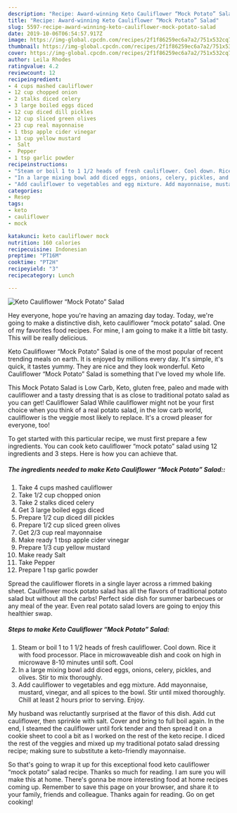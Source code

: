 ```yaml
---
description: "Recipe: Award-winning Keto Cauliflower “Mock Potato” Salad"
title: "Recipe: Award-winning Keto Cauliflower “Mock Potato” Salad"
slug: 5597-recipe-award-winning-keto-cauliflower-mock-potato-salad
date: 2019-10-06T06:54:57.917Z
image: https://img-global.cpcdn.com/recipes/2f1f86259ec6a7a2/751x532cq70/keto-cauliflower-mock-potato-salad-recipe-main-photo.jpg
thumbnail: https://img-global.cpcdn.com/recipes/2f1f86259ec6a7a2/751x532cq70/keto-cauliflower-mock-potato-salad-recipe-main-photo.jpg
cover: https://img-global.cpcdn.com/recipes/2f1f86259ec6a7a2/751x532cq70/keto-cauliflower-mock-potato-salad-recipe-main-photo.jpg
author: Leila Rhodes
ratingvalue: 4.2
reviewcount: 12
recipeingredient:
- 4 cups mashed cauliflower
- 12 cup chopped onion
- 2 stalks diced celery
- 3 large boiled eggs diced
- 12 cup diced dill pickles
- 12 cup sliced green olives
- 23 cup real mayonnaise
- 1 tbsp apple cider vinegar
- 13 cup yellow mustard
-  Salt
-  Pepper
- 1 tsp garlic powder
recipeinstructions:
- "Steam or boil 1 to 1 1/2 heads of fresh cauliflower. Cool down. Rice it with food processor. Place in microwaveable dish and cook on high in microwave 8-10 minutes until soft. Cool"
- "In a large mixing bowl add diced eggs, onions, celery, pickles, and olives. Stir to mix thoroughly."
- "Add cauliflower to vegetables and egg mixture. Add mayonnaise, mustard, vinegar, and all spices to the bowl. Stir until mixed thoroughly. Chill at least 2 hours prior to serving. Enjoy."
categories:
- Resep
tags:
- keto
- cauliflower
- mock

katakunci: keto cauliflower mock
nutrition: 160 calories
recipecuisine: Indonesian
preptime: "PT16M"
cooktime: "PT2H"
recipeyield: "3"
recipecategory: Lunch

---
```



![Keto Cauliflower “Mock Potato” Salad](https://img-global.cpcdn.com/recipes/2f1f86259ec6a7a2/751x532cq70/keto-cauliflower-mock-potato-salad-recipe-main-photo.jpg)

Hey everyone, hope you're having an amazing day today. Today, we're going to make a distinctive dish, keto cauliflower “mock potato” salad. One of my favorites food recipes. For mine, I am going to make it a little bit tasty. This will be really delicious.

Keto Cauliflower “Mock Potato” Salad is one of the most popular of recent trending meals on earth. It is enjoyed by millions every day. It's simple, it's quick, it tastes yummy. They are nice and they look wonderful. Keto Cauliflower “Mock Potato” Salad is something that I've loved my whole life.

This Mock Potato Salad is Low Carb, Keto, gluten free, paleo and made with cauliflower and a tasty dressing that is as close to traditional potato salad as you can get! Cauliflower Salad While cauliflower might not be your first choice when you think of a real potato salad, in the low carb world, cauliflower is the veggie most likely to replace. It&#39;s a crowd pleaser for everyone, too!


To get started with this particular recipe, we must first prepare a few ingredients. You can cook keto cauliflower “mock potato” salad using 12 ingredients and 3 steps. Here is how you can achieve that.

##### The ingredients needed to make Keto Cauliflower “Mock Potato” Salad::

1. Take 4 cups mashed cauliflower
1. Take 1/2 cup chopped onion
1. Take 2 stalks diced celery
1. Get 3 large boiled eggs diced
1. Prepare 1/2 cup diced dill pickles
1. Prepare 1/2 cup sliced green olives
1. Get 2/3 cup real mayonnaise
1. Make ready 1 tbsp apple cider vinegar
1. Prepare 1/3 cup yellow mustard
1. Make ready  Salt
1. Take  Pepper
1. Prepare 1 tsp garlic powder


Spread the cauliflower florets in a single layer across a rimmed baking sheet. Cauliflower mock potato salad has all the flavors of traditional potato salad but without all the carbs! Perfect side dish for summer barbecues or any meal of the year. Even real potato salad lovers are going to enjoy this healthier swap. 

##### Steps to make Keto Cauliflower “Mock Potato” Salad:

1. Steam or boil 1 to 1 1/2 heads of fresh cauliflower. Cool down. Rice it with food processor. Place in microwaveable dish and cook on high in microwave 8-10 minutes until soft. Cool
1. In a large mixing bowl add diced eggs, onions, celery, pickles, and olives. Stir to mix thoroughly.
1. Add cauliflower to vegetables and egg mixture. Add mayonnaise, mustard, vinegar, and all spices to the bowl. Stir until mixed thoroughly. Chill at least 2 hours prior to serving. Enjoy.


My husband was reluctantly surprised at the flavor of this dish. Add cut cauliflower, then sprinkle with salt. Cover and bring to full boil again. In the end, I steamed the cauliflower until fork tender and then spread it on a cookie sheet to cool a bit as I worked on the rest of the keto recipe. I diced the rest of the veggies and mixed up my traditional potato salad dressing recipe; making sure to substitute a keto-friendly mayonnaise. 

So that's going to wrap it up for this exceptional food keto cauliflower “mock potato” salad recipe. Thanks so much for reading. I am sure you will make this at home. There's gonna be more interesting food at home recipes coming up. Remember to save this page on your browser, and share it to your family, friends and colleague. Thanks again for reading. Go on get cooking!
